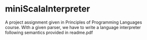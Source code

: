 # miniScalaInterpreter
A project assignment given in Principles of Programming Languages course. With a given parser, we have to write a language interpreter following semantics provided in readme.pdf
